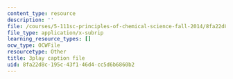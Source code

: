 ```yaml
---
content_type: resource
description: ''
file: /courses/5-111sc-principles-of-chemical-science-fall-2014/8fa22d8c195c43f146d4cc5d6b6860b2_VXeTfT8JL0Q.srt
file_type: application/x-subrip
learning_resource_types: []
ocw_type: OCWFile
resourcetype: Other
title: 3play caption file
uid: 8fa22d8c-195c-43f1-46d4-cc5d6b6860b2
---
```

